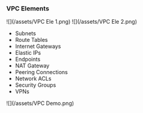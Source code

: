 ### VPC Elements

![](/assets/VPC Ele 1.png)
![](/assets/VPC Ele 2.png)

* Subnets
* Route Tables
* Internet Gateways
* Elastic IPs
* Endpoints
* NAT Gateway
* Peering Connections
* Network ACLs
* Security Groups
* VPNs

![](/assets/VPC Demo.png)